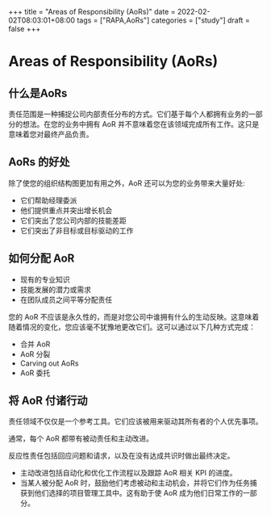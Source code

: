 +++
title = "Areas of Responsibility (AoRs)"
date = 2022-02-02T08:03:01+08:00
tags = ["RAPA,AoRs"]
categories = ["study"]
draft = false
+++

# Areas of Responsibility (AoRs)
## 什么是AoRs
责任范围是一种捕捉公司内部责任分布的方式。它们基于每个人都拥有业务的一部分的想法。在您的业务中拥有 AoR 并不意味着您在该领域完成所有工作。这只是意味着您对最终产品负责。

## AoRs 的好处
除了使您的组织结构图更加有用之外，AoR 还可以为您的业务带来大量好处:
- 它们帮助经理委派
- 他们提供重点并突出增长机会
- 它们突出了您公司内部的技能差距
- 它们突出了非目标或目标驱动的工作

## 如何分配 AoR
-   现有的专业知识
-   技能发展的潜力或需求
-   在团队成员之间平等分配责任

您的 AoR 不应该是永久性的，而是对您公司中谁拥有什么的生动反映。这意味着随着情况的变化，您应该毫不犹豫地更改它们。这可以通过以下几种方式完成：
-   合并 AoR
-   AoR 分裂
-   Carving out AoRs
-   AoR 委托

## 将 AoR 付诸行动
责任领域不仅仅是一个参考工具。它们应该被用来驱动其所有者的个人优先事项。

通常，每个 AoR 都带有被动责任和主动改进。

反应性责任包括回应问题和请求，以及在没有达成共识时做出最终决定。
- 主动改进包括自动化和优化工作流程以及跟踪 AoR 相关 KPI 的进度。
- 当某人被分配 AoR 时，鼓励他们考虑被动和主动机会，并将它们作为任务捕获到他们选择的项目管理工具中。这有助于使 AoR 成为他们日常工作的一部分。
